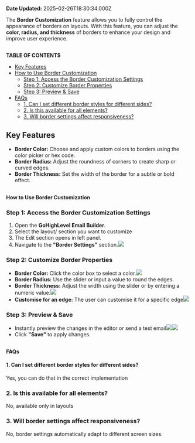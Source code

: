 **Date Updated:** 2025-02-26T18:30:34.000Z

The **Border Customization** feature allows you to fully control the appearance of borders on layouts. With this feature, you can adjust the **color, radius, and thickness** of borders to enhance your design and improve user experience.

##   

**TABLE OF CONTENTS**

* [Key Features](#%E2%80%8B%E2%80%8BKey-Features)
* [How to Use Border Customization](#How-to-Use-Border-Customization)  
   * [Step 1: Access the Border Customization Settings](#Step-1%3A-Access-the-Border-Customization-Settings)  
   * [Step 2: Customize Border Properties](#Step-2%3A-Customize-Border-Properties)  
   * [Step 3: Preview & Save](#Step-3%3A-Preview-&-Save)
* [FAQs](#FAQs)  
   * [1\. Can I set different border styles for different sides?](#1.-Can-I-set-different-border-styles-for-different-sides?)  
   * [2\. Is this available for all elements?](#2.-Is-this-available-for-all-elements?)  
   * [3\. Will border settings affect responsiveness?](#3.-Will-border-settings-affect-responsiveness?)

## **Key Features**

* **Border Color:** Choose and apply custom colors to borders using the color picker or hex code.
* **Border Radius:** Adjust the roundness of corners to create sharp or curved edges.
* **Border Thickness:** Set the width of the border for a subtle or bold effect.

##   
  
**How to Use Border Customization**

### **Step 1: Access the Border Customization Settings**

1. Open the **GoHighLevel Email Builder**.
2. Select the layout/ section you want to customize
3. The Edit section opens in left panel.
4. Navigate to the **"Border Settings"** section.![](https://s3.amazonaws.com/cdn.freshdesk.com/data/helpdesk/attachments/production/155042281814/original/FeLjqo7iJUcpq1T8a1QeBSXnLze7VjpEVA.png?1740574725)

### **Step 2: Customize Border Properties**

* **Border Color:** Click the color box to select a color.![](https://s3.amazonaws.com/cdn.freshdesk.com/data/helpdesk/attachments/production/155042281837/original/PA09tpInfbbCTA4qluDHgUKgvg41kh6PIA.png?1740574738)
* **Border Radius:** Use the slider or input a value to round the edges.
* **Border Thickness:** Adjust the width using the slider or by entering a numeric value.![](https://s3.amazonaws.com/cdn.freshdesk.com/data/helpdesk/attachments/production/155042281895/original/fYmuvrPvsNFgANFL76G-wKO0Fh4SOTzpSw.png?1740574764)
* **Customise for an edge:** The user can customise it for a specific edge![](https://s3.amazonaws.com/cdn.freshdesk.com/data/helpdesk/attachments/production/155042281913/original/LO3pd1COb9-Eg6LK2tbFsspisd-yP851rw.png?1740574772)

### **Step 3: Preview & Save**

* Instantly preview the changes in the editor or send a test email![](https://s3.amazonaws.com/cdn.freshdesk.com/data/helpdesk/attachments/production/155042281928/original/-hyz67B98dZMe-wBEVO_72Lliz7V0DJJjw.png?1740574782)![](https://s3.amazonaws.com/cdn.freshdesk.com/data/helpdesk/attachments/production/155042281994/original/DsUYpmiWq9uE6oU1897c7amNk7gnS5957g.png?1740574824)
* Click **"Save"** to apply changes.

##   
  
**FAQs**

#### **1\. Can I set different border styles for different sides?**  
Yes, you can do that in the correct implementation

### **2\. Is this available for all elements?**

No, available only in layouts

### **3\. Will border settings affect responsiveness?**

No, border settings automatically adapt to different screen sizes.